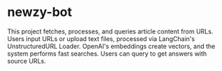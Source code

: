 # newzy-bot
This project fetches, processes, and queries article content from URLs. Users input URLs or upload text files, processed via LangChain's UnstructuredURL Loader. OpenAI's embeddings create vectors, and the system performs fast searches. Users can query to get answers with source URLs.
